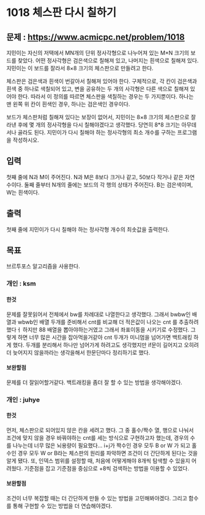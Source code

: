 # 1018 체스판 다시 칠하기

## 문제 : https://www.acmicpc.net/problem/1018
지민이는 자신의 저택에서 MN개의 단위 정사각형으로 나누어져 있는 M×N 크기의 보드를 찾았다. 어떤 정사각형은 검은색으로 칠해져 있고, 나머지는 흰색으로 칠해져 있다. 지민이는 이 보드를 잘라서 8×8 크기의 체스판으로 만들려고 한다.

체스판은 검은색과 흰색이 번갈아서 칠해져 있어야 한다. 구체적으로, 각 칸이 검은색과 흰색 중 하나로 색칠되어 있고, 변을 공유하는 두 개의 사각형은 다른 색으로 칠해져 있어야 한다. 따라서 이 정의를 따르면 체스판을 색칠하는 경우는 두 가지뿐이다. 하나는 맨 왼쪽 위 칸이 흰색인 경우, 하나는 검은색인 경우이다.

보드가 체스판처럼 칠해져 있다는 보장이 없어서, 지민이는 8×8 크기의 체스판으로 잘라낸 후에 몇 개의 정사각형을 다시 칠해야겠다고 생각했다. 당연히 8*8 크기는 아무데서나 골라도 된다. 지민이가 다시 칠해야 하는 정사각형의 최소 개수를 구하는 프로그램을 작성하시오.

## 입력
첫째 줄에 N과 M이 주어진다. N과 M은 8보다 크거나 같고, 50보다 작거나 같은 자연수이다. 둘째 줄부터 N개의 줄에는 보드의 각 행의 상태가 주어진다. B는 검은색이며, W는 흰색이다.

## 출력 
첫째 줄에 지민이가 다시 칠해야 하는 정사각형 개수의 최솟값을 출력한다.

## 목표 
브르투포스 알고리즘을 사용한다.

### 개인 : ksm
#### 한것
문제를 잘못읽어서 전체에서 bw를 차례대로 나열한다고 생각했다.
그래서 bwbw인 배열과 wbwb인 배열 두개를 준비해서 cnt를 비교해 더 적은값이 나오는 cnt 를 추출하려 했다ㅓ
하지만 88 배열을 뽑아야하는거였고 그래서 좌표이동을 시키기로 수정했다.
그렇게 하면 너무 많은 시간을 잡아먹을거같아 cnt 두개가 미니멈을 넘어가면 백트래킹 하게 했다.
두개를 분리해서 하나만 넘어가게 하려고도 생각했지만 if문이 길어지고 오히려 더 늦어지지 않을까라는 생각을해서
한문단마다 정리하기로 했다.

#### 보완할점
문제를 더 잘읽어할거같다. 백트래킹을 좀더 잘 할 수 있는 방법을 생각해야겠다.

### 개인 : juhye
#### 한것
먼저, 체스판으로 되어있지 않은 칸을 세려고 했다. 
그 중 홀수/짝수 열, 행으로 나눠서 조건에 맞지 않을 경우 바꿔야하는 cnt를 세는 방식으로 구현하고자 했는데, 경우의 수를 나누는데 너무 많은 뇌용량이 필요했다... i+j가 짝수인 경우 모두 B or W 가 되고 홀수인 경우 모두 W or B라는 체스판의 원리를 파악하면 조건이 더 간단하게 된다는 것을 알게 됐다.
또, 인덱스 범위를 설정할 때, 처음에 어떻게해야 8개씩 탐색할 수 있을지 어려웠다. 기준점을 잡고 기준점을 중심으로 +8씩 검색하는 방법을 이용할 수 있었다.

#### 보완할점
조건이 너무 복잡할 때는 더 간단하게 만들 수 있는 방법을 고민해봐야겠다. 그리고 함수를 통해 구현할 수 있는 방법을 더 연습해야겠다.